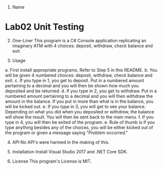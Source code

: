 1. Name
# Lab02 Unit Testing

2. One-Liner
This program is a C# Console application replicating an imaginary ATM with 4 choices: deposit, withdraw, check balance and exit.

3. Usage

a. First install appropriate programs. Refer to Step 5 in this README.
b. You will be given 4 numbered choices: deposit, withdraw, check balance and exit.
c. If you type in 1, you get to deposit. Put in a numbered amount pertaining to a decimal and you will then be shown how much you deposited and be returned.
d. If you type in 2, you get to withdraw. Put in a numbered amount pertaining to a decimal and you will then withdraw the amount in the balance. If you put in more than what is in the balance, you will be kicked out.
e. If you type in 3, you will get to see your balance. Depending on what you did when you deposited or withdrew, the balance will show the result. You will then be sent back to the main menu.
f. If you type in 4, you will then be exited of the program.
e. Rule of thumb is if you type anything besides any of the choices, you will be either kicked out of the program or given a message saying "Problem occurred."

4. API
No API's were harmed in the making of this.

5. Installation
Install Visual Studio 2017 and .NET Core SDK.

6. License
This program's License is MIT.